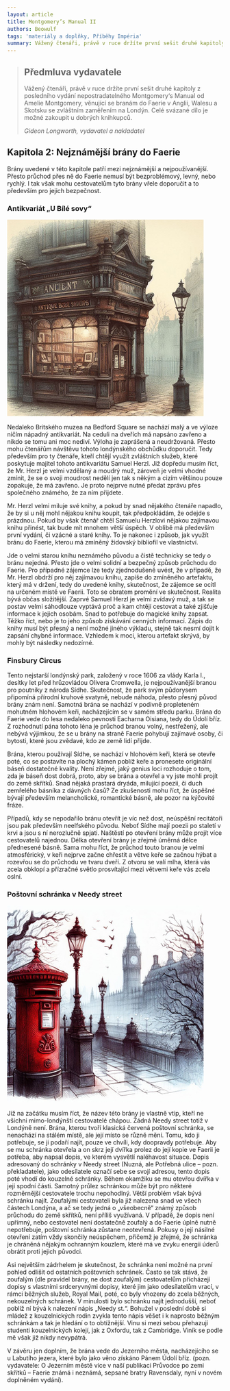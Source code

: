 ```yaml
---
layout: article
title: Montgomery’s Manual II
authors: Beowulf
tags: 'materiály a doplňky, Příběhy Impéria'
summary: Vážený čtenáři, právě v ruce držíte první sešit druhé kapitoly z posledního vydání nepostradatelného Montgomery‘s Manual od Amelie Montgomery, věnující se branám do Faerie v Anglii, Walesu a Skotsku se zvláštním zaměřením na Londýn. (...) Brány uvedené v této kapitole patří mezi nejznámější a nejpoužívanější. Přesto průchod přes ně do Faerie nemusí být bezproblémový, levný, nebo rychlý.
---
```


> ## Předmluva vydavatele
>
> Vážený čtenáři, právě v ruce držíte první sešit druhé kapitoly z posledního vydání nepostradatelného Montgomery‘s Manual od Amelie Montgomery, věnující se branám do Faerie v Anglii, Walesu a Skotsku se zvláštním zaměřením na Londýn. Celé svázané dílo je možné zakoupit u dobrých knihkupců.
>
> _Gideon Longworth, vydavatel a nakladatel_

## Kapitola 2: Nejznámější brány do Faerie

Brány uvedené v této kapitole patří mezi nejznámější a nejpoužívanější. Přesto průchod přes ně do Faerie nemusí být bezproblémový, levný, nebo rychlý. I tak však mohu cestovatelům tyto brány vřele doporučit a to především pro jejich bezpečnost.

### Antikvariát „U Bílé sovy“

![Autor obrázku AI DALL-E](bookshop.jpg)

Nedaleko Britského muzea na Bedford Square se nachází malý a ve výloze ničím nápadný antikvariát. Na ceduli na dveřích má napsáno zavřeno a nikdo se tomu ani moc nediví. Výloha je zaprášená a neudržovaná. Přesto mohu čtenářům návštěvu tohoto londýnského obchůdku doporučit. Tedy především pro ty čtenáře, kteří chtějí využít zvláštních služeb, které poskytuje majitel tohoto antikvariátu Samuel Herzl. Již dopředu musím říct, že Mr. Herzl je velmi vzdělaný a moudrý muž, zároveň je velmi vhodné zmínit, že se o svoji moudrost nedělí jen tak s někým a cizím většinou pouze zopakuje, že má zavřeno. Je proto nejprve nutné předat zprávu přes společného známého, že za ním přijdete.

Mr. Herzl velmi miluje své knihy, a pokud by snad nějakého čtenáře napadlo, že by si u něj mohl nějakou knihu koupit, tak předpokládám, že odejde s prázdnou. Pokud by však čtenář chtěl Samuelu Herzlovi nějakou zajímavou knihu přinést, tak bude mít mnohem větší úspěch. V oblibě má především první vydání, či vzácné a staré knihy. To je nakonec i způsob, jak využít bránu do Faerie, kterou má zmíněný židovský bibliofil ve vlastnictví.

Jde o velmi starou knihu neznámého původu a čistě technicky se tedy o bránu nejedná. Přesto jde o velmi solidní a bezpečný způsob průchodu do Faerie. Pro případné zájemce lze tedy zjednodušeně uvést, že v případě, že Mr. Herzl obdrží pro něj zajímavou knihu, zapíše do zmíněného artefaktu, který má v držení, tedy do uvedené knihy, skutečnost, že zájemce se ocitl na určeném místě ve Faerii. Toto se obratem promění ve skutečnost. Realita bývá občas složitější. Zaprvé Samuel Herzl je velmi zvídavý muž, a tak se postav velmi sáhodlouze vyptává proč a kam chtějí cestovat a také zjišťuje informace k jejich osobám. Snad to potřebuje do magické knihy zapsat. Těžko říct, nebo je to jeho způsob získávání cenných informací. Zápis do knihy musí být přesný a není možné jiného výkladu, stejně tak nesmí dojít k zapsání chybné informace. Vzhledem k moci, kterou artefakt skrývá, by mohly být následky nedozírné.

### Finsbury Circus

Tento nejstarší londýnský park, založený v roce 1606 za vlády Karla I., desítky let před hrůzovládou Olivera Cromwella, je nejpoužívanější branou pro poutníky z národa Sídhe. Skutečnost, že park svým půdorysem připomíná přírodní kruhové svatyně, nebude náhoda, přesto přesný původ brány znám není. Samotná brána se nachází v podivně propleteném mohutném hlohovém keři, nacházejícím se v samém středu parku. Brána do Faerie vede do lesa nedaleko pevnosti Eacharna Oisiana, tedy do Údolí bříz. Z rozhodnutí pána tohoto léna je průchod branou volný, nestřežený, ale nebývá výjimkou, že se u brány na straně Faerie pohybují zajímavé osoby, či bytosti, které jsou zvědavé, kdo ze země lidí přijde.

Brána, kterou používají Sídhe, se nachází v hlohovém keři, která se otevře poté, co se postavíte na plochý kámen poblíž keře a pronesete originální báseň dostatečné kvality. Není zřejmé, jaký genius loci rozhoduje o tom, zda je báseň dost dobrá, proto, aby se brána a otevřel a vy jste mohli projít do země skřítků. Snad nějaká prastará dryáda, milující poezii, či duch zemřelého básníka z dávných časů? Ze zkušenosti mohu říct, že úspěšné bývají především melancholické, romantické básně, ale pozor na kýčovité fráze.

Případů, kdy se nepodařilo bránu otevřít je víc než dost, neúspěšní recitátoři jsou pak především neelfského původu. Neboť Sídhe mají poezii po staletí v krvi a jsou s ní nerozlučně spjati. Naštěstí po otevření brány může projít více cestovatelů najednou. Délka otevření brány je zřejmě úměrná délce přednesené básně. Sama mohu říct, že průchod touto branou je velmi atmosférický, v keři nejprve začne chřestit a větve keře se začnou hýbat a rozevřou se do průchodu ve tvaru dveří. Z otvoru se valí mlha, která vás zcela obklopí a přízračné světlo prosvítající mezi větvemi keře vás zcela oslní.

### Poštovní schránka v Needy street

![Autor obrázku AI DALL-E](mailbox.jpg)

Již na začátku musím říct, že název této brány je vlastně vtip, kteří ne všichni mimo-londýnští cestovatelé chápou. Žádná Needy street totiž v Londýně není. Brána, kterou tvoří klasická červená poštovní schránka, se nenachází na stálém místě, ale její místo se různě mění. Tomu, kdo ji potřebuje, se ji podaří najít, pouze ve chvíli, kdy doopravdy potřebuje. Aby se mu schránka otevřela a on skrz její dvířka prolez do její kopie ve Faerii je potřeba, aby napsal dopis, ve kterém vysvětlí naléhavost situace. Dopis adresovaný do schránky v Needy street (Nuzná, ale Potřebná ulice – pozn. překladatele), jako odesílatele označí sebe se svojí adresou, tento dopis poté vhodí do kouzelné schránky. Během okamžiku se mu otevřou dvířka v její spodní části. Samotný průlez schránkou může být pro některé rozměrnější cestovatele trochu nepohodlný. Větší problém však bývá schránku najít. Zoufalými cestovateli byla již nalezena snad ve všech částech Londýna, a ač se tedy jedná o „všeobecně“ známý způsob průchodu do země skřítků, není příliš využívaná. V případě, že dopis není upřímný, nebo cestovatel není dostatečně zoufalý a do Faerie úplně nutně nepotřebuje, poštovní schránka zůstane neotevřená. Pokusy o její násilné otevření zatím vždy skončily neúspěchem, přičemž je zřejmé, že schránka je chráněná nějakým ochranným kouzlem, které má ve zvyku energii úderů obrátit proti jejich původci.

Asi největším zádrhelem je skutečnost, že schránka není možné na první pohled odlišit od ostatních poštovních schránek. Často se tak stává, že zoufalým (dle pravidel brány, ne dost zoufalým) cestovatelům přicházejí dopisy s vlastními srdceryvnými dopisy, které jim jako odesílatelům vrací, v rámci běžných služeb, Royal Mail, poté, co byly vhozeny do zcela běžných, nekouzelných schránek. V minulosti bylo schránku najít jednodušší, neboť poblíž ní bývá k nalezení nápis „Needy st.“. Bohužel v poslední době si mládež z kouzelnických rodin zvykla tento nápis věšet i k naprosto běžným schránkám a tak je hledání o to obtížnější. Vinu si mezi sebou přehazují studenti kouzelnických kolejí, jak z Oxfordu, tak z Cambridge. Viník se podle mě však již nikdy nevypátrá.

V závěru jen doplním, že brána vede do Jezerního města, nacházejícího se u Labutího jezera, které bylo jako věno získáno Pánem Údolí bříz. (pozn. vydavatele: O Jezerním městě více v naší publikaci Průvodce po zemi skřítků – Faerie známá i neznámá, sepsané bratry Ravensdaly, nyní v novém doplněném vydání).
